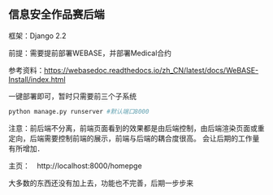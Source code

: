 ## 信息安全作品赛后端
框架：Django 2.2　

前提：需要提前部署WEBASE，并部署Medical合约　

参考资料：https://webasedoc.readthedocs.io/zh_CN/latest/docs/WeBASE-Install/index.html

一键部署即可，暂时只需要前三个子系统

```python
python manage.py runserver #默认端口8000
```

注意：前后端不分离，前端页面看到的效果都是由后端控制，由后端渲染页面或重定向，后端需要控制前端的展示，前端与后端的耦合度很高。
会让后期的工作量有所增加．

主页：　http://localhost:8000/homepge

大多数的东西还没有加上去，功能也不完善，后期一步步来
